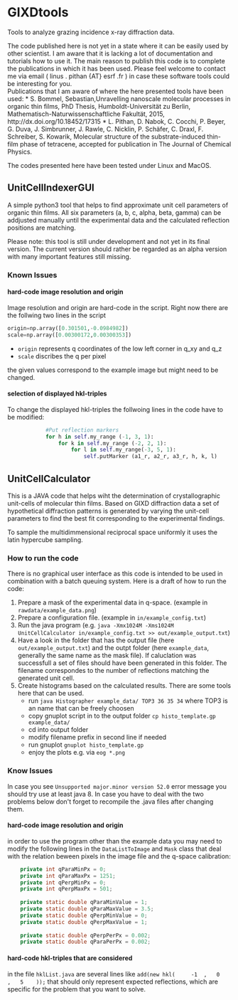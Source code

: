 # GIXDtools
Tools to analyze grazing incidence x-ray diffraction data.

<div class="alert alert-success">
The code published here is not yet in a state where it can be easily used by other scientist. I am aware that it is lacking a lot of documentation and tutorials how to use it. The main reason to publish this code is to complete the publications in which it has been used. Please feel welcome to contact me via email ( linus . pithan {AT} esrf .fr ) in case these software tools could be interesting for you. 
</div>

<aside class="notice">
Publications that I am aware of where the here presented tools have been used:
* S. Bommel, Sebastian,Unravelling nanoscale molecular processes in organic thin films, PhD Thesis, Humboldt-Universität zu Berlin, Mathematisch-Naturwissenschaftliche Fakultät, 2015, http://dx.doi.org/10.18452/17315
* L. Pithan, D. Nabok, C. Cocchi, P. Beyer, G. Duva, J. Simbrunner, J. Rawle, C. Nicklin, P. Schäfer, C. Draxl,	F. Schreiber, S. Kowarik, Molecular structure of the substrate-induced thin-film phase of tetracene, accepted for publication in The Journal of Chemical Physics.
</aside>

The codes presented here have been tested under Linux and MacOS.

## UnitCellIndexerGUI
A simple python3 tool that helps to find approximate unit cell parameters of organic thin films. All six parameters (a, b, c, alpha, beta, gamma) can be addjusted manually until the experimental data and the calculated reflection positions are matching.

Please note: this tool is still under development and not yet in its final version. The current version should rather be regarded as an alpha version with many important features still missing.

### Known Issues

#### hard-code image resolution and origin
Image resolution and origin are hard-code in the script. Right now there are the follwing two lines in the script
```python
origin=np.array([0.301501,-0.0984982])
scale=np.array([0.00300172,0.00300353])
```
* `origin` represents q coordinates of the low left corner in q_xy and q_z
* `scale` discribes the q per pixel

the given values correspond to the example image but might need to be changed.

#### selection of displayed hkl-triples
To change the displayed hkl-triples the follwoing lines in the code have to be modified:
```python
            #Put reflection markers          
            for h in self.my_range (-1, 3, 1):
                for k in self.my_range (-2, 2, 1):
                    for l in self.my_range(-3, 5, 1):
                        self.putMarker (a1_r, a2_r, a3_r, h, k, l)
```

## UnitCellCalculator
This is a JAVA code that helps wiht the determination of crystallographic unit-cells of molecular thin films. Based on GIXD diffraction data a set of hypothetical diffraction patterns is generated by varying the unit-cell parameters to find the best fit corresponding to the experimental findings.

To sample the multidimmensional reciprocal space uniformly it uses the latin hypercube sampling.

### How to run the code
There is no graphical user interface as this code is intended to be used in combination with a batch queuing system. Here is a draft of how to run the code:
1. Prepare a mask of the experimental data in q-space. (example in `rawdata/example_data.png`) 
2. Prepare a configuration file. (example in `in/example_config.txt`)
3. Run the java program (e.g. `java -Xmx1024M -Xms1024M UnitCellCalculator in/example_config.txt >> out/example_output.txt`)
4. Have a look in the folder that has the output file (here `out/example_output.txt`) and the outpt folder (here `example_data`, generally the same name as the mask file). If caluclation was successfull a set of files should have been generated in this folder. The filename correspondes to the number of reflections matching the generated unit cell.
5. Create histograms based on the calculated results. There are some tools here that can be used.
   - run `java Histographer example_data/ TOP3 36 35 34` where TOP3 is an name that can be freely choosen
   - copy gnuplot script in to the output folder `cp histo_template.gp example_data/`
   - cd into output folder
   - modify filename prefix in second line if needed
   - run gnuplot `gnuplot histo_template.gp`
   - enjoy the plots e.g. via `eog *.png`

### Know Issues
In case you see `Unsupported major.minor version 52.0` error message you should try use at least java 8. In case you have to deal with the two problems below don't forget to recompile the .java files after changing them.

#### hard-code image resolution and origin
in order to use the program other than the example data you may need to modify the following lines in the `DataListToImage` and `Mask` class that deal with the relation beween pixels in the image file and the q-space calibration:
```java
    private int qParaMinPx = 0;
    private int qParaMaxPx = 1251;
    private int qPerpMinPx = 0;
    private int qPerpMaxPx = 501;
    
    private static double qParaMinValue = 1;
    private static double qParaMaxValue = 3.5;
    private static double qPerpMinValue = 0;
    private static double qPerpMaxValue = 1;
    
    private static double qPerpPerPx = 0.002;
    private static double qParaPerPx = 0.002;
```

#### hard-code hkl-triples that are considered
in the file `hklList.java` are several lines like `add(new hkl(  	-1	,	0	,	5	 ));` that should only represent expected reflections, which are specific for the problem that you want to solve.
